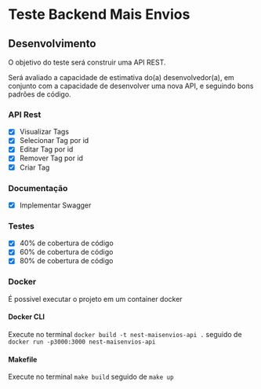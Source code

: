 # Teste Backend Mais Envios

## Desenvolvimento

O objetivo do teste será construir uma API REST.

Será avaliado a capacidade de estimativa do(a) desenvolvedor(a), em conjunto com a capacidade de desenvolver uma nova API, e seguindo bons padrões de código.

### API Rest

- [x] Visualizar Tags
- [x] Selecionar Tag por id
- [x] Editar Tag por id
- [x] Remover Tag por id
- [x] Criar Tag

### Documentação

- [x] Implementar Swagger

### Testes

- [x] 40% de cobertura de código
- [x] 60% de cobertura de código
- [x] 80% de cobertura de código

### Docker

É possivel executar o projeto em um container docker

#### Docker CLI

Execute no terminal `docker build -t nest-maisenvios-api .` seguido de `docker run -p3000:3000 nest-maisenvios-api`

#### Makefile

Execute no terminal `make build` seguido de `make up`
